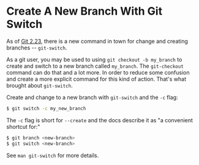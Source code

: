 # Create A New Branch With Git Switch

As of [Git 2.23](https://www.infoq.com/news/2019/08/git-2-23-switch-restore/),
there is a new command in town for change and creating branches --
`git-switch`.

As a git user, you may be used to using `git checkout -b my_branch` to create
and switch to a new branch called `my_branch`. The `git-checkout` command can
do that and a lot more. In order to reduce some confusion and create a more
explicit command for this kind of action. That's what brought about
`git-switch`.

Create and change to a new branch with `git-switch` and the `-c` flag:

```bash
$ git switch -c my_new_branch
```

The `-c` flag is short for `--create` and the docs describe it as "a convenient
shortcut for:"

```bash
$ git branch <new-branch>
$ git switch <new-branch>
```

See `man git-switch` for more details.
